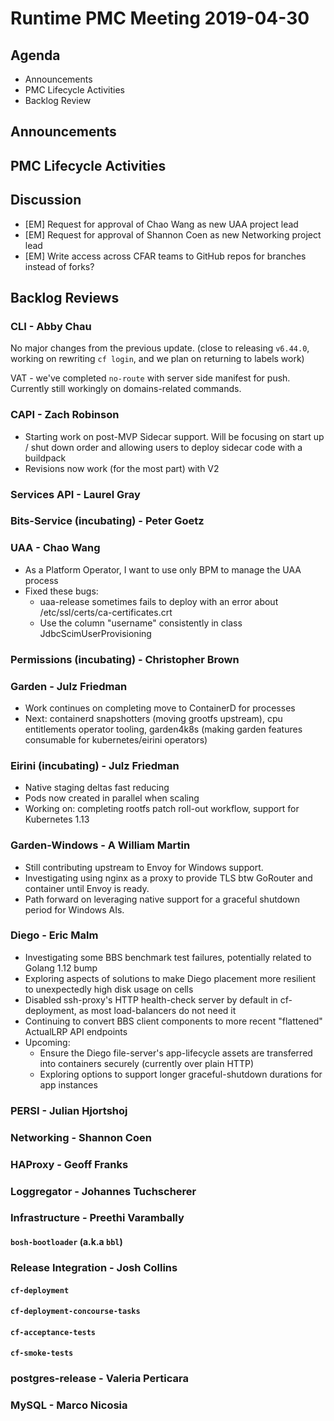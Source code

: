 # Runtime PMC Meeting 2019-04-30

## Agenda

* Announcements
* PMC Lifecycle Activities
* Backlog Review


## Announcements


## PMC Lifecycle Activities


## Discussion

- [EM] Request for approval of Chao Wang as new UAA project lead
- [EM] Request for approval of Shannon Coen as new Networking project lead
- [EM] Write access across CFAR teams to GitHub repos for branches instead of forks?


## Backlog Reviews

### CLI - Abby Chau

No major changes from the previous update. (close to releasing `v6.44.0`, working on rewriting `cf login`, and we plan on returning to labels work)

VAT - we've completed `no-route` with server side manifest for push. Currently still workingly on domains-related commands.


### CAPI - Zach Robinson

- Starting work on post-MVP Sidecar support. Will be focusing on start up / shut down order and allowing users to deploy sidecar code with a buildpack
- Revisions now work (for the most part) with V2 


### Services API - Laurel Gray


### Bits-Service (incubating) - Peter Goetz


### UAA - Chao Wang
- As a Platform Operator, I want to use only BPM to manage the UAA process
- Fixed these bugs: 
  - uaa-release sometimes fails to deploy with an error about /etc/ssl/certs/ca-certificates.crt
  - Use the column "username" consistently in class JdbcScimUserProvisioning


### Permissions (incubating) - Christopher Brown


### Garden - Julz Friedman

- Work continues on completing move to ContainerD for processes
- Next: containerd snapshotters (moving grootfs upstream), cpu entitlements operator tooling, garden4k8s (making garden features consumable for kubernetes/eirini operators)

### Eirini (incubating) - Julz Friedman

- Native staging deltas fast reducing
- Pods now created in parallel when scaling
- Working on: completing rootfs patch roll-out workflow, support for Kubernetes 1.13

### Garden-Windows - A William Martin

- Still contributing upstream to Envoy for Windows support.
- Investigating using nginx as a proxy to provide TLS btw GoRouter and container until Envoy is ready.
- Path forward on leveraging native support for a graceful shutdown period for Windows AIs.

### Diego - Eric Malm

- Investigating some BBS benchmark test failures, potentially related to Golang 1.12 bump
- Exploring aspects of solutions to make Diego placement more resilient to unexpectedly high disk usage on cells
- Disabled ssh-proxy's HTTP health-check server by default in cf-deployment, as most load-balancers do not need it
- Continuing to convert BBS client components to more recent "flattened" ActualLRP API endpoints
- Upcoming:
  - Ensure the Diego file-server's app-lifecycle assets are transferred into containers securely (currently over plain HTTP)
  - Exploring options to support longer graceful-shutdown durations for app instances


### PERSI - Julian Hjortshoj


### Networking - Shannon Coen


### HAProxy - Geoff Franks


### Loggregator - Johannes Tuchscherer


### Infrastructure - Preethi Varambally

#### `bosh-bootloader` (a.k.a `bbl`)


### Release Integration - Josh Collins

#### `cf-deployment`


#### `cf-deployment-concourse-tasks`


#### `cf-acceptance-tests`


#### `cf-smoke-tests`


### postgres-release - Valeria Perticara


### MySQL - Marco Nicosia
